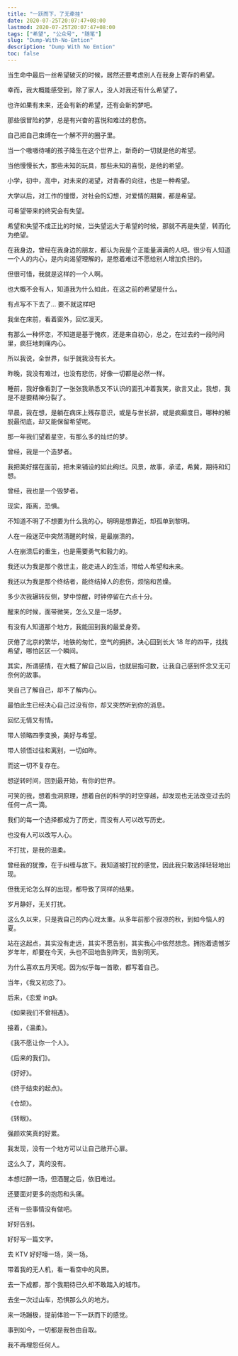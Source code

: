 ```yaml
---
title: "一跃而下，了无牵挂"
date: 2020-07-25T20:07:47+08:00
lastmod: 2020-07-25T20:07:47+08:00
tags: ["希望", "公众号", "随笔"]
slug: "Dump-With-No-Emtion"
description: "Dump With No Emtion"
toc: false
---
```


当生命中最后一丝希望破灭的时候，居然还要考虑别人在我身上寄存的希望。

幸而，我大概能感受到，除了家人，没人对我还有什么希望了。

也许如果有未来，还会有新的希望，还有会新的梦吧。

那些很冒险的梦，总是有兴奋的喜悦和难过的悲伤。

自己把自己束缚在一个解不开的圈子里。

当一个嗷嗷待哺的孩子降生在这个世界上，新奇的一切就是他的希望。

当他慢慢长大，那些未知的玩具，那些未知的喜悦，是他的希望。

小学，初中，高中，对未来的渴望，对青春的向往，也是一种希望。

大学以后，对工作的憧憬，对社会的幻想，对爱情的期冀，都是希望。

可希望带来的终究会有失望。

希望和失望不成正比的时候，当失望远大于希望的时候，那就不再是失望，转而化为绝望。

在我身边，曾经在我身边的朋友，都认为我是个正能量满满的人吧。很少有人知道一个人的内心，是内向渴望理解的，是憋着难过不愿给别人增加负担的。

但很可惜，我就是这样的一个人啊。

也大概不会有人，知道我为什么如此，在这之前的希望是什么。

有点写不下去了... 要不就这样吧

我坐在床前，看着窗外，回忆漫天。

有那么一种怀恋，不知道是基于愧疚，还是来自初心，总之，在过去的一段时间里，疯狂地刺痛内心。

所以我说，全世界，似乎就我没有长大。

昨晚，我没有难过，也没有悲伤，好像一切都是必然一样。

睡前，我好像看到了一张张我熟悉又不认识的面孔冲着我笑，欲言又止。我想，我是不是要精神分裂了。

早晨，我在想，是躺在病床上残存意识，或是与世长辞，或是疯癫度日。哪种的解脱最彻底，却又能保留希望呢。

那一年我们望着星空，有那么多的灿烂的梦。

曾经，我是一个造梦者。

我把美好摆在面前，把未来铺设的如此绚烂。风景，故事，承诺，希冀，期待和幻想。

曾经，我也是一个毁梦者。

现实，距离，恐惧。

不知道不明了不想要为什么我的心，明明是想靠近，却孤单到黎明。

人在一段迷茫中突然清醒的时候，是最崩溃的。

人在崩溃后的重生，也是需要勇气和毅力的。

我还以为我是那个救世主，能走进人的生活，带给人希望和未来。

我还以为我是那个终结者，能终结掉人的悲伤，烦恼和苦燥。

多少次我辗转反侧，梦中惊醒，时钟停留在六点十分。

醒来的时候，面带微笑，怎么又是一场梦。

有没有人知道那个地方，我能回到我的最爱身旁。

厌倦了北京的繁华，地铁的匆忙，空气的拥挤。决心回到长大 18 年的四平，找找希望，哪怕区区一个瞬间。

其实，所谓感情，在大概了解自己以后，也就屈指可数，让我自己感到怀念又无可奈何的故事。

笑自己了解自己，却不了解内心。

最怕此生已经决心自己过没有你，却又突然听到你的消息。

回忆无情又有情。

带人领略四季变换，美好与希望。

带人领悟过往和离别，一切如昨。

而这一切不复存在。

想逆转时间，回到最开始，有你的世界。

可笑的我，想着虫洞原理，想着自创的科学的时空穿越，却发现也无法改变过去的任何一点一滴。

我们的每一个选择都成为了历史，而没有人可以改写历史。

也没有人可以改写人心。

不打扰，是我的温柔。

曾经我的犹豫，在于纠缠与放下。我知道被打扰的感觉，因此我只敢选择轻轻地出现。

但我无论怎么样的出现，都导致了同样的结果。

岁月静好，无关打扰。

这么久以来，只是我自己的内心戏太重。从多年前那个寂凉的秋，到如今恼人的夏。

站在这起点，其实没有走远，其实不愿告别，其实我心中依然想念。拥抱着遗憾岁岁年年，却要在今天，头也不回地告别昨天，告别明天。

为什么喜欢五月天呢。因为似乎每一首歌，都写着自己。

当年，《我又初恋了》。

后来，《恋爱 ing》。

《如果我们不曾相遇》。

接着，《温柔》。

《我不愿让你一个人》。

《后来的我们》。

《好好》。

《终于结束的起点》。

《仓颉》。

《转眼》。

强颜欢笑真的好累。

我发现，没有一个地方可以让自己敞开心扉。

这么久了，真的没有。

本想烂醉一场，但酒醒之后，依旧难过。

还要面对更多的抱怨和头痛。

还有一些事情没有做吧。

好好告别。

好好写一篇文字。

去 KTV 好好嚎一场，哭一场。

带着我的无人机，看一看空中的风景。

去一下成都，那个我期待已久却不敢踏入的城市。

去坐一次过山车，恐惧那么久的地方。

来一场蹦极，提前体验一下一跃而下的感觉。

事到如今，一切都是我咎由自取。

我不再埋怨任何人。
